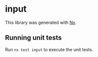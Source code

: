 # input

This library was generated with [Nx](https://nx.dev).

## Running unit tests

Run `nx test input` to execute the unit tests.
